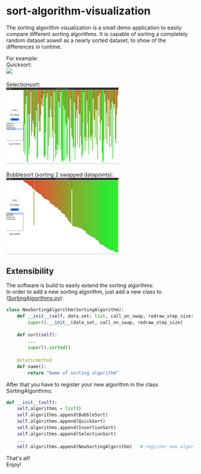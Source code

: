 # sort-algorithm-visualization
The sorting algorithm visualization is a small demo application to easily compare different sorting algorithms.
It is capable of sorting a completely random dataset aswell as a nearly sorted dataset, to show of the differences in runtime.

For example:
<br />
Quicksort:
<br />
<img src="/images/quick_sort.gif" width="300">
<br />
<br />
Selectionsort:
<br />
<img src="/images/selection_sort.gif" width="300" />
<br />
<br />
Bubblesort (sorting 2 swapped datapoints):
<br />
<img src="/images/bubble_sort_single.gif" width="300" />

Extensibility
---
The software is build to easily extend the sorting algorihms:<br />
In order to add a new sorting algorithm, just add a new class to ([SortingAlgorithms.py](src/SortingAlgorithms/SortingAlgorithms.py)):
```python
class NewSortingAlgorithm(SortingAlgorithm):
    def __init__(self, data_set: list, call_on_swap, redraw_step_size: int):
        super().__init__(data_set, call_on_swap, redraw_step_size)

    def sort(self):
        ...
        super().sorted()

    @staticmethod
    def name():
        return "Name of sorting algorithm"
```
After that you have to register your new algorithm in the class SortingAlgorithms:
```python
def __init__(self):
    self.algorithms = list()
    self.algorithms.append(BubbleSort)
    self.algorithms.append(QuickSort)
    self.algorithms.append(InsertionSort)
    self.algorithms.append(SelectionSort)
    ...
    self.algorithms.append(NewSortingAlgorithm)   # register new algorithm
```
That's all!<br />
Enjoy!
